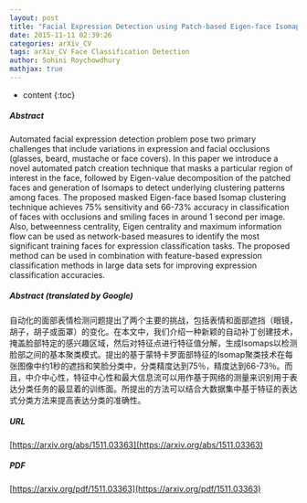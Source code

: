 ```yaml
---
layout: post
title: "Facial Expression Detection using Patch-based Eigen-face Isomap Networks"
date: 2015-11-11 02:39:26
categories: arXiv_CV
tags: arXiv_CV Face Classification Detection
author: Sohini Roychowdhury
mathjax: true
---
```


* content
{:toc}

##### Abstract
Automated facial expression detection problem pose two primary challenges that include variations in expression and facial occlusions (glasses, beard, mustache or face covers). In this paper we introduce a novel automated patch creation technique that masks a particular region of interest in the face, followed by Eigen-value decomposition of the patched faces and generation of Isomaps to detect underlying clustering patterns among faces. The proposed masked Eigen-face based Isomap clustering technique achieves 75% sensitivity and 66-73% accuracy in classification of faces with occlusions and smiling faces in around 1 second per image. Also, betweenness centrality, Eigen centrality and maximum information flow can be used as network-based measures to identify the most significant training faces for expression classification tasks. The proposed method can be used in combination with feature-based expression classification methods in large data sets for improving expression classification accuracies.

##### Abstract (translated by Google)
自动化的面部表情检测问题提出了两个主要的挑战，包括表情和面部遮挡（眼镜，胡子，胡子或面罩）的变化。在本文中，我们介绍一种新颖的自动补丁创建技术，掩盖脸部特定的感兴趣区域，然后对特征点进行特征值分解，生成Isomaps以检测脸部之间的基本聚类模式。提出的基于蒙特卡罗面部特征的Isomap聚类技术在每张图像中约1秒的遮挡和笑脸分类中，分类精度达到75％，精度达到66-73％。而且，中介中心性，特征中心性和最大信息流可以用作基于网络的测量来识别用于表达分类任务的最显着的训练面。所提出的方法可以结合大数据集中基于特征的表达式分类方法来提高表达分类的准确性。

##### URL
[https://arxiv.org/abs/1511.03363](https://arxiv.org/abs/1511.03363)

##### PDF
[https://arxiv.org/pdf/1511.03363](https://arxiv.org/pdf/1511.03363)

